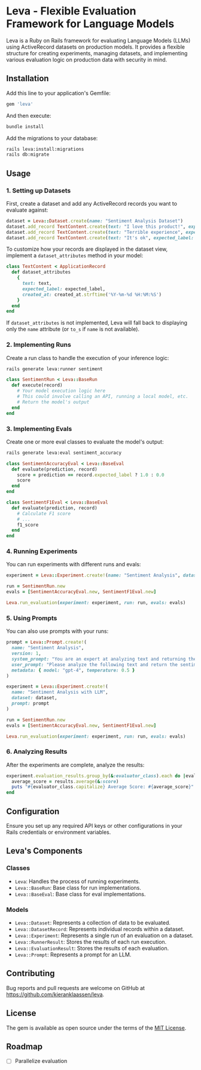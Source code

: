 # Leva - Flexible Evaluation Framework for Language Models

Leva is a Ruby on Rails framework for evaluating Language Models (LLMs) using ActiveRecord datasets on production models. It provides a flexible structure for creating experiments, managing datasets, and implementing various evaluation logic on production data with security in mind.

## Installation

Add this line to your application's Gemfile:

```ruby
gem 'leva'
```

And then execute:

```bash
bundle install
```

Add the migrations to your database:

```bash
rails leva:install:migrations
rails db:migrate
```

## Usage

### 1. Setting up Datasets

First, create a dataset and add any ActiveRecord records you want to evaluate against:

```ruby
dataset = Leva::Dataset.create(name: "Sentiment Analysis Dataset")
dataset.add_record TextContent.create(text: "I love this product!", expected_label: "Positive")
dataset.add_record TextContent.create(text: "Terrible experience", expected_label: "Negative")
dataset.add_record TextContent.create(text: "It's ok", expected_label: "Neutral")
```

To customize how your records are displayed in the dataset view, implement a `dataset_attributes` method in your model:

```ruby
class TextContent < ApplicationRecord
  def dataset_attributes
    {
      text: text,
      expected_label: expected_label,
      created_at: created_at.strftime('%Y-%m-%d %H:%M:%S')
    }
  end
end
```

If `dataset_attributes` is not implemented, Leva will fall back to displaying only the `name` attribute (or `to_s` if `name` is not available).

### 2. Implementing Runs

Create a run class to handle the execution of your inference logic:

```bash
rails generate leva:runner sentiment
```

```ruby
class SentimentRun < Leva::BaseRun
  def execute(record)
    # Your model execution logic here
    # This could involve calling an API, running a local model, etc.
    # Return the model's output
  end
end
```

### 3. Implementing Evals

Create one or more eval classes to evaluate the model's output:

```bash
rails generate leva:eval sentiment_accuracy
```

```ruby
class SentimentAccuracyEval < Leva::BaseEval
  def evaluate(prediction, record)
    score = prediction == record.expected_label ? 1.0 : 0.0
    score
  end
end

class SentimentF1Eval < Leva::BaseEval
  def evaluate(prediction, record)
    # Calculate F1 score
    # ...
    f1_score
  end
end
```

### 4. Running Experiments

You can run experiments with different runs and evals:

```ruby
experiment = Leva::Experiment.create!(name: "Sentiment Analysis", dataset: dataset)

run = SentimentRun.new
evals = [SentimentAccuracyEval.new, SentimentF1Eval.new]

Leva.run_evaluation(experiment: experiment, run: run, evals: evals)
```

### 5. Using Prompts

You can also use prompts with your runs:

```ruby
prompt = Leva::Prompt.create!(
  name: "Sentiment Analysis",
  version: 1,
  system_prompt: "You are an expert at analyzing text and returning the sentiment.",
  user_prompt: "Please analyze the following text and return the sentiment as Positive, Negative, or Neutral.\n\n{{TEXT}}",
  metadata: { model: "gpt-4", temperature: 0.5 }
)

experiment = Leva::Experiment.create!(
  name: "Sentiment Analysis with LLM",
  dataset: dataset,
  prompt: prompt
)

run = SentimentRun.new
evals = [SentimentAccuracyEval.new, SentimentF1Eval.new]

Leva.run_evaluation(experiment: experiment, run: run, evals: evals)
```

### 6. Analyzing Results

After the experiments are complete, analyze the results:

```ruby
experiment.evaluation_results.group_by(&:evaluator_class).each do |evaluator_class, results|
  average_score = results.average(&:score)
  puts "#{evaluator_class.capitalize} Average Score: #{average_score}"
end
```

## Configuration

Ensure you set up any required API keys or other configurations in your Rails credentials or environment variables.

## Leva's Components

### Classes

- `Leva`: Handles the process of running experiments.
- `Leva::BaseRun`: Base class for run implementations.
- `Leva::BaseEval`: Base class for eval implementations.

### Models

- `Leva::Dataset`: Represents a collection of data to be evaluated.
- `Leva::DatasetRecord`: Represents individual records within a dataset.
- `Leva::Experiment`: Represents a single run of an evaluation on a dataset.
- `Leva::RunnerResult`: Stores the results of each run execution.
- `Leva::EvaluationResult`: Stores the results of each evaluation.
- `Leva::Prompt`: Represents a prompt for an LLM.

## Contributing

Bug reports and pull requests are welcome on GitHub at https://github.com/kieranklaassen/leva.

## License

The gem is available as open source under the terms of the [MIT License](https://opensource.org/licenses/MIT).

## Roadmap

- [ ] Parallelize evaluation
